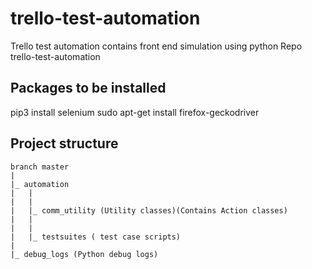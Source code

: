 # trello-test-automation
Trello test automation contains front end simulation using python
Repo trello-test-automation

## Packages to be installed
pip3 install selenium
sudo apt-get install firefox-geckodriver


## Project structure

```
branch master
|
|_ automation
|	|
|	|
|	|_ comm_utility (Utility classes)(Contains Action classes)
|   | 
|	|
|	|_ testsuites ( test case scripts)
|
|_ debug_logs (Python debug logs)
```
